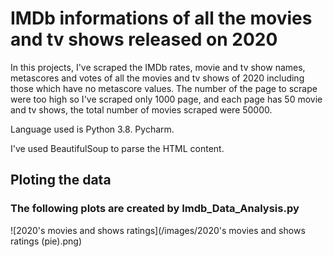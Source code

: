 # IMDb informations of all the movies and tv shows released on 2020

In this projects, I've scraped the IMDb rates, movie and tv show names, metascores and votes of all the movies and tv shows of 2020 including those which have no metascore values. The number of the page to scrape were too high so I've scraped only 1000 page, and each page has 50 movie and tv shows, the total number of movies scraped were 50000.

Language used is Python 3.8. Pycharm.

I've used BeautifulSoup to parse the HTML content.

<h2> Ploting the data
  
### The following plots are created by <addr> Imdb_Data_Analysis.py
  
![2020's movies and shows ratings](/images/2020's movies and shows ratings (pie).png)  
